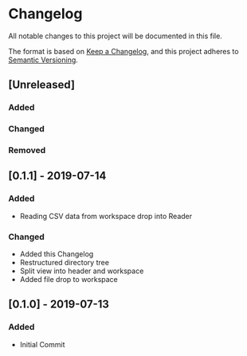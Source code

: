 # Changelog

All notable changes to this project will be documented in this file.

The format is based on [Keep a Changelog](https://keepachangelog.com/en/1.0.0/),
and this project adheres to [Semantic Versioning](https://semver.org/spec/v2.0.0.html).

## [Unreleased]

### Added

### Changed

### Removed

## [0.1.1] - 2019-07-14

### Added

- Reading CSV data from workspace drop into Reader

### Changed

- Added this Changelog
- Restructured directory tree
- Split view into header and workspace
- Added file drop to workspace

## [0.1.0] - 2019-07-13

### Added

- Initial Commit
